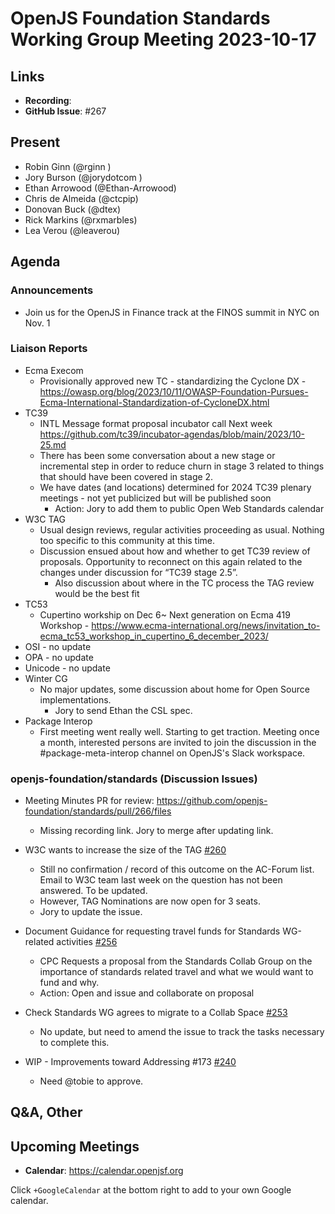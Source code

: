 # OpenJS Foundation Standards Working Group Meeting 2023-10-17

## Links

* **Recording**:
* **GitHub Issue**: #267

## Present

* Robin Ginn (@rginn ) 
* Jory Burson (@jorydotcom ) 
* Ethan Arrowood (@Ethan-Arrowood)
* Chris de Almeida (@ctcpip)
* Donovan Buck (@dtex)
* Rick Markins (@rxmarbles)
* Lea Verou (@leaverou)

## Agenda

### Announcements

* Join us for the OpenJS in Finance track at the FINOS summit in NYC on Nov. 1

### Liaison Reports

* Ecma Execom
   * Provisionally approved new TC - standardizing the Cyclone DX - https://owasp.org/blog/2023/10/11/OWASP-Foundation-Pursues-Ecma-International-Standardization-of-CycloneDX.html
* TC39
  * INTL Message format proposal incubator call Next week https://github.com/tc39/incubator-agendas/blob/main/2023/10-25.md
  * There has been some conversation about a new stage or incremental step in order to reduce churn in stage 3 related to things that should have been covered in stage 2.
  * We have dates (and locations) determined for 2024 TC39 plenary meetings - not yet publicized but will be published soon
    * Action: Jory to add them to public Open Web Standards calendar
* W3C TAG
  * Usual design reviews, regular activities proceeding as usual. Nothing too specific to this community at this time. 
  * Discussion ensued about how and whether to get TC39 review of proposals. Opportunity to reconnect on this again related to the changes under discussion for “TC39 stage 2.5”. 
    * Also discussion about where in the TC process the TAG review would be the best fit 
* TC53
  * Cupertino workship on Dec 6~ Next generation on Ecma 419 Workshop - https://www.ecma-international.org/news/invitation_to-ecma_tc53_workshop_in_cupertino_6_december_2023/
* OSI - no update
* OPA - no update
* Unicode - no update
* Winter CG
  * No major updates, some discussion about home for Open Source implementations.
    * Jory to send Ethan the CSL spec.
* Package Interop
  * First meeting went really well. Starting to get traction. Meeting once a month, interested persons are invited to join the discussion in the #package-meta-interop channel on OpenJS's Slack workspace.

### openjs-foundation/standards (Discussion Issues)

* Meeting Minutes PR for review: https://github.com/openjs-foundation/standards/pull/266/files
  * Missing recording link. Jory to merge after updating link.

* W3C wants to increase the size of the TAG [#260](https://github.com/openjs-foundation/standards/issues/260)
  * Still no confirmation / record of this outcome on the AC-Forum list. Email to W3C team last week on the question has not been answered. To be updated.
  * However, TAG Nominations are now open for 3 seats.
  * Jory to update the issue.
    
* Document Guidance for requesting travel funds for Standards WG-related activities [#256](https://github.com/openjs-foundation/standards/issues/256)
  * CPC Requests a proposal from the Standards Collab Group on the importance of standards related travel and what we would want to fund and why.
  * Action: Open and issue and collaborate on proposal
 
* Check Standards WG agrees to migrate to a Collab Space [#253](https://github.com/openjs-foundation/standards/issues/253)
  * No update, but need to amend the issue to track the tasks necessary to complete this.

* WIP - Improvements toward Addressing #173 [#240](https://github.com/openjs-foundation/standards/pull/240)
  * Need @tobie to approve.

## Q&A, Other

## Upcoming Meetings

* **Calendar**: <https://calendar.openjsf.org>

Click `+GoogleCalendar` at the bottom right to add to your own Google calendar.
